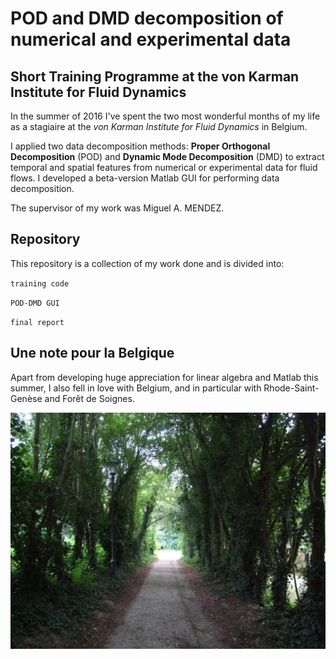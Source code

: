 # POD and DMD decomposition of numerical and experimental data

## Short Training Programme at the von Karman Institute for Fluid Dynamics

In the summer of 2016 I've spent the two most wonderful months of my life as a stagiaire at the *von Karman Institute for Fluid Dynamics* in Belgium.

I applied two data decomposition methods: **Proper Orthogonal Decomposition** (POD) and **Dynamic Mode Decomposition** (DMD) to extract temporal and spatial features from numerical or experimental data for fluid flows. I developed a beta-version Matlab GUI for performing data decomposition.

The supervisor of my work was Miguel A. MENDEZ.

## Repository

This repository is a collection of my work done and is divided into:

`training code`

`POD-DMD GUI`

`final report`

## Une note pour la Belgique

Apart from developing huge appreciation for linear algebra and Matlab this summer, I also fell in love with Belgium, and in particular with Rhode-Saint-Genèse and Forêt de Soignes.

![Screenshot](/DWGs/belgique.JPG)
